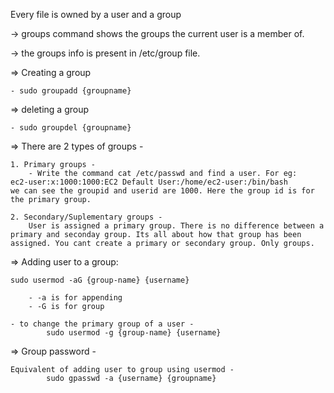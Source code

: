 

Every file is owned by a user and a group


-> groups command shows the groups the current user is a member of.

-> the groups info is present in /etc/group file. 



=> Creating a group 

	- sudo groupadd {groupname}

=> deleting a group

	- sudo groupdel {groupname}



=> There are 2 types of groups - 

	1. Primary groups - 
		- Write the command cat /etc/passwd and find a user. For eg: 
	ec2-user:x:1000:1000:EC2 Default User:/home/ec2-user:/bin/bash
	we can see the groupid and userid are 1000. Here the group id is for the primary group. 

	2. Secondary/Suplementary groups - 
		User is assigned a primary group. There is no difference between a primary and seconday group. Its all about how that group has been assigned. You cant create a primary or secondary group. Only groups.


=> Adding user to a group:

	sudo usermod -aG {group-name} {username}

		- -a is for appending
		- -G is for group

	- to change the primary group of a user - 
			sudo usermod -g {group-name} {username}


=> Group password -

	Equivalent of adding user to group using usermod - 
			sudo gpasswd -a {username} {groupname} 


